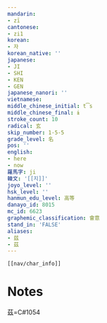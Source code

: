 ```yaml
---
mandarin:
- zī
cantonese:
- zi1
korean:
- 자
korean_native: ''
japanese:
- JI
- SHI
- KEN
- GEN
japanese_nanori: ''
vietnamese:
middle_chinese_initial: t͡s
middle_chinese_final: ɨ
stroke_count: 10
radical: 玄
skip_number: 1-5-5
grade_level: 名
pos: ''
english:
- here
- now
羅馬字: ji
韓文: '[[지]]'
joyo_level: ''
hsk_level: ''
hanmun_edu_level: 高等
danayo_id: 8015
mc_id: 6623
graphemic_classification: 會意
stand_in: 'FALSE'
aliases:
- 兹
- 茲
---
```

```meta-bind-embed
[[nav/char_info]]
```

# Notes
茲=C#1054
